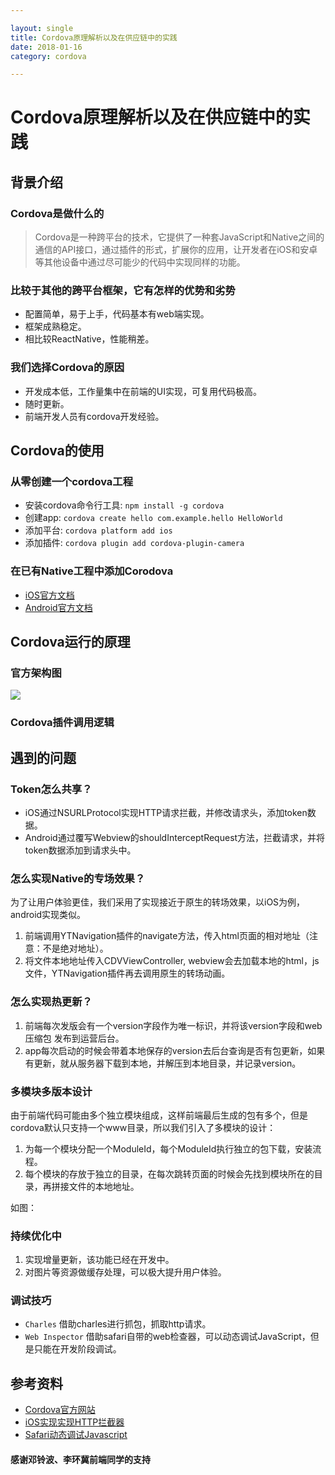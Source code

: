 ```yaml
---

layout: single
title: Cordova原理解析以及在供应链中的实践
date: 2018-01-16
category: cordova

---
```


# Cordova原理解析以及在供应链中的实践

## 背景介绍

### Cordova是做什么的
> Cordova是一种跨平台的技术，它提供了一种套JavaScript和Native之间的通信的API接口，通过插件的形式，扩展你的应用，让开发者在iOS和安卓等其他设备中通过尽可能少的代码中实现同样的功能。
 
### 比较于其他的跨平台框架，它有怎样的优势和劣势

* 配置简单，易于上手，代码基本有web端实现。
* 框架成熟稳定。
* 相比较ReactNative，性能稍差。

### 我们选择Cordova的原因
* 开发成本低，工作量集中在前端的UI实现，可复用代码极高。
* 随时更新。
* 前端开发人员有cordova开发经验。

## Cordova的使用

### 从零创建一个cordova工程

*  安装cordova命令行工具: `npm install -g cordova`
*  创建app: `cordova create hello com.example.hello HelloWorld`
*  添加平台: `cordova platform add ios`
*  添加插件: `cordova plugin add cordova-plugin-camera`

### 在已有Native工程中添加Corodova

* [iOS官方文档](https://cordova.apache.org/docs/en/latest/guide/platforms/ios/webview.html)
* [Android官方文档](https://cordova.apache.org/docs/en/latest/guide/platforms/android/webview.html)

## Cordova运行的原理	

### 官方架构图	
![](https://cordova.apache.org/static/img/guide/cordovaapparchitecture.png)

### Cordova插件调用逻辑



## 遇到的问题

### Token怎么共享？

* iOS通过NSURLProtocol实现HTTP请求拦截，并修改请求头，添加token数据。
* Android通过覆写Webview的shouldInterceptRequest方法，拦截请求，并将token数据添加到请求头中。

### 怎么实现Native的专场效果？

为了让用户体验更佳，我们采用了实现接近于原生的转场效果，以iOS为例，android实现类似。

1. 前端调用YTNavigation插件的navigate方法，传入html页面的相对地址（注意：不是绝对地址）。
2. 将文件本地地址传入CDVViewController, webview会去加载本地的html，js文件，YTNavigation插件再去调用原生的转场动画。

### 怎么实现热更新？

1. 前端每次发版会有一个version字段作为唯一标识，并将该version字段和web压缩包
发布到运营后台。
2. app每次启动的时候会带着本地保存的version去后台查询是否有包更新，如果有更新，就从服务器下载到本地，并解压到本地目录，并记录version。

### 多模块多版本设计

由于前端代码可能由多个独立模块组成，这样前端最后生成的包有多个，但是cordova默认只支持一个www目录，所以我们引入了多模块的设计：

1. 为每一个模块分配一个ModuleId，每个ModuleId执行独立的包下载，安装流程。
2. 每个模块的存放于独立的目录，在每次跳转页面的时候会先找到模块所在的目录，再拼接文件的本地地址。

如图：

### 持续优化中

1. 实现增量更新，该功能已经在开发中。
2. 对图片等资源做缓存处理，可以极大提升用户体验。

### 调试技巧

* `Charles` 借助charles进行抓包，抓取http请求。
* `Web Inspector` 借助safari自带的web检查器，可以动态调试JavaScript，但是只能在开发阶段调试。

## 参考资料

* [Cordova官方网站](https://cordova.apache.org)
* [iOS实现实现HTTP拦截器](https://cleexiang.github.io/2017-07-26/iOS%E5%AE%9E%E7%8E%B0HTTP%E6%8B%A6%E6%88%AA%E5%99%A8/)
* [Safari动态调试Javascript](https://developer.apple.com/library/content/documentation/NetworkingInternetWeb/Conceptual/Web_Inspector_Tutorial/Introduction/Introduction.html#//apple_ref/doc/uid/TP40017576-CH1-SW1)

#### 感谢邓铃波、李环冀前端同学的支持



	

